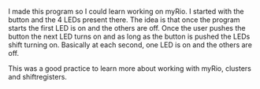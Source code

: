I made this program so I could learn working on myRio. I started with the button and the 4 LEDs present there.
The idea is that once the program starts the first LED is on and the others are off. Once the user pushes the button the next LED turns on and as long as the button is pushed the LEDs shift turning on. Basically at each second, one LED is on and the others are off.

This was a good practice to learn more about working with myRio, clusters and shiftregisters.
